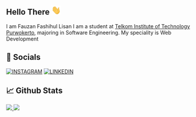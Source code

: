 ## Hello There <img src="https://raw.githubusercontent.com/ABSphreak/ABSphreak/master/gifs/Hi.gif" height="25px">

I am Fauzan Fashihul Lisan
I am a student at [Telkom Institute of Technology Purwokerto](https://ittelkom-pwt.ac.id/), majoring in Software Engineering. My speciality is Web Development

## 👯 Socials
[![INSTAGRAM](https://img.shields.io/badge/FOLLOW%20ME-INSTAGRAM-blueviolet?style=flat-square&logo=Instagram&logoColor=white)](https://www.instagram.com/fauzan_fl/)
[![LINKEDIN](https://img.shields.io/badge/FOLLOW%20ME-LINKEDIN-blue?style=flat-square&logo=Linkedin&logoColor=white)](https://www.linkedin.com/in/fauzanfl)

## 📈 Github Stats
<p align="left">
<a href="https://github.com/fauzanfl">
  <img height="180em" src="https://github-readme-stats-eight-theta.vercel.app/api?username=fauzanfl&show_icons=true&theme=tokyonight&include_all_commits=true&count_private=true"/>
  <img height="180em" src="https://github-readme-stats-eight-theta.vercel.app/api/top-langs/?username=fauzanfl&layout=compact&langs_count=8&theme=tokyonight"/>
</a>
</p>

